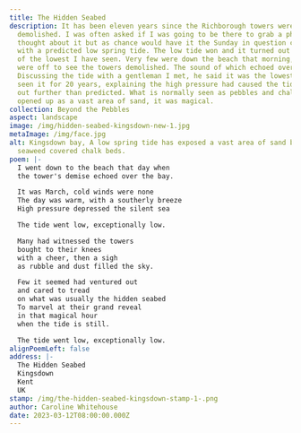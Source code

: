 ```yaml
---
title: The Hidden Seabed
description: It has been eleven years since the Richborough towers were
  demolished. I was often asked if I was going to be there to grab a photo. I
  thought about it but as chance would have it the Sunday in question coincided
  with a predicted low spring tide. The low tide won and it turned out to be one
  of the lowest I have seen. Very few were down the beach that morning, most
  were off to see the towers demolished. The sound of which echoed over the bay.
  Discussing the tide with a gentleman I met, he said it was the lowest he had
  seen it for 20 years, explaining the high pressure had caused the tide to go
  out further than predicted. What is normally seen as pebbles and chalk beds,
  opened up as a vast area of sand, it was magical.
collection: Beyond the Pebbles
aspect: landscape
image: /img/hidden-seabed-kingsdown-new-1.jpg
metaImage: /img/face.jpg
alt: Kingsdown bay, A low spring tide has exposed a vast area of sand behind the
  seaweed covered chalk beds.
poem: |-
  I went down to the beach that day when
  the tower's demise echoed over the bay.

  It was March, cold winds were none
  The day was warm, with a southerly breeze
  High pressure depressed the silent sea

  The tide went low, exceptionally low.

  Many had witnessed the towers 
  bought to their knees 
  with a cheer, then a sigh
  as rubble and dust filled the sky.

  Few it seemed had ventured out 
  and cared to tread 
  on what was usually the hidden seabed
  To marvel at their grand reveal
  in that magical hour 
  when the tide is still.

  The tide went low, exceptionally low.
alignPoemLeft: false
address: |-
  The Hidden Seabed
  Kingsdown 
  Kent
  UK
stamp: /img/the-hidden-seabed-kingsdown-stamp-1-.png
author: Caroline Whitehouse
date: 2023-03-12T08:00:00.000Z
---
```

